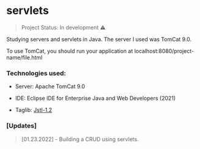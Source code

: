 # servlets
> Project Status: In development :warning:

Studying servers and servlets in Java. The server I used was TomCat 9.0.

To use TomCat, you should run your application at localhost:8080/project-name/file.html

### Technologies used: 

- Server: Apache TomCat 9.0

- IDE: Eclipse IDE for Enterprise Java and Web Developers (2021)

- Taglib: [Jstl-1.2](https://www.devmedia.com.br/introducao-jstl-java/23582)

### [Updates]

> [01.23.2022] - Building a CRUD using servlets.
